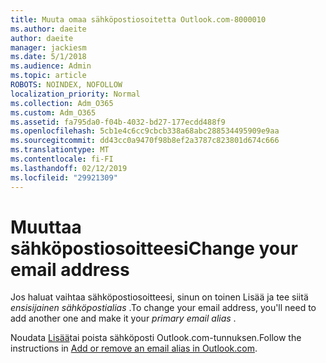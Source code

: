 ```yaml
---
title: Muuta omaa sähköpostiosoitetta Outlook.com-8000010
ms.author: daeite
author: daeite
manager: jackiesm
ms.date: 5/1/2018
ms.audience: Admin
ms.topic: article
ROBOTS: NOINDEX, NOFOLLOW
localization_priority: Normal
ms.collection: Adm_O365
ms.custom: Adm_O365
ms.assetid: fa795da0-f04b-4032-bd27-177ecdd488f9
ms.openlocfilehash: 5cb1e4c6cc9cbcb338a68abc288534495909e9aa
ms.sourcegitcommit: dd43cc0a9470f98b8ef2a3787c823801d674c666
ms.translationtype: MT
ms.contentlocale: fi-FI
ms.lasthandoff: 02/12/2019
ms.locfileid: "29921309"
---
```

# <a name="change-your-email-address"></a><span data-ttu-id="67044-102">Muuttaa sähköpostiosoitteesi</span><span class="sxs-lookup"><span data-stu-id="67044-102">Change your email address</span></span>

<span data-ttu-id="67044-103">Jos haluat vaihtaa sähköpostiosoitteesi, sinun on toinen Lisää ja tee siitä *ensisijainen sähköpostialias* .</span><span class="sxs-lookup"><span data-stu-id="67044-103">To change your email address, you'll need to add another one and make it your  *primary email alias*  .</span></span> 
  
<span data-ttu-id="67044-104">Noudata [Lisää](https://go.microsoft.com/fwlink/p/?linkid=873115)tai poista sähköposti Outlook.com-tunnuksen.</span><span class="sxs-lookup"><span data-stu-id="67044-104">Follow the instructions in [Add or remove an email alias in Outlook.com](https://go.microsoft.com/fwlink/p/?linkid=873115).</span></span>
  


